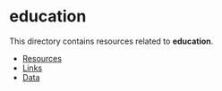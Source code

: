 # education

This directory contains resources related to **education**.

- [Resources](./)
- [Links](./links)
- [Data](./data)


